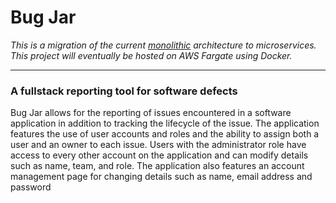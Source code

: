 # Bug Jar

*This is a migration of the current [monolithic](https://github.com/Gaatvul/Bug-Jar) architecture to microservices. This project will eventually be hosted on AWS Fargate using Docker.*

----------

### A fullstack reporting tool for software defects

Bug Jar allows for the reporting of issues encountered in a software application in addition to tracking the lifecycle of the issue. The application features the use of user accounts and roles and the ability to assign both a user and an owner to each issue. Users with the administrator role have access to every other account on the application and can modify details such as name, team, and role. The application also features an account management page for changing details such as name, email address and password
